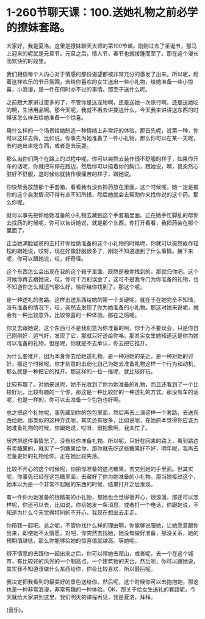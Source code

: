 # 1-260节聊天课：100.送她礼物之前必学的撩妹套路。

大家好，我是夏洛。这里是撩妹聊天大师的第100节课。刚刚过去了圣诞节，那马上迎来的呢就是元旦节。元旦之后，情人节，春节也就接踵而至了。那在这个漫长而欢快的时段里。

我们相信每个人内心对于情感的那份渴望都被非常充分的激发了出来。所以呢，趁着这样欢乐的节日氛围，去给你喜欢的女生送出一些小礼物，给她准备一些小惊喜，小浪漫，是一件在何时亦不过的事情。那至于送什么呢。

之前跟大家讲过蛮多的了，不管你是送宠物啊，还是送她一次旅行啊，还是送她吃的啊，生活用品啊。那今天呢，我就不再去讲要送什么，今天我来讲讲送东西的时候该怎么样去给她准备一个惊喜。

用什么样的一个场景给她制造一种情绪上非常好的体验。那首先呢，说第一种，你可以这样去做，比如说，你事先为她准备了一件小礼物，那么你可以在某一天呢，去约她出来吃东西，或者是去玩耍。

那么当你们两个在路上的过程中呢，你可以突然去装作很不舒服的样子，如果你开车的话呢，你就把车停在路边，然后你可以捂着你的胸口，跟她说，啊，我突然心脏好不舒服，这时候你就装作很痛苦的样子，跟她说。

你快帮我放放那个手套箱，看看我有没有把药放在里面。这个时候呢，她一定是被你的这个突发情况吓得有点不知所措，然后她就会去帮助你来找你说的这个药。那么你呢。

就可以事先把你给她准备的小礼物去藏到这个手套箱里面。正在她手忙脚乱的帮你去找药的时候呢，你可以告诉她说，就是那个东西，你打开看看，我把药装在那个里面了。

正当她满脸疑惑的去打开你给她准备的这个小礼物的时候呢，你就可以突然故作轻松的跟她说，哎呀，现在好像舒服很多了，刚刚不知道遇到了什么事情。接下来呢，你可以跟她说，哎，好奇怪。

这个东西怎么会出现在我的这个箱子里面，既然是被你找到的，那就归你吧。这个时候你再去跟她说，哎，你可千万别误会了，这可不是我专门为你准备的礼物，也不知道你怎么就运气那么好，恰好给你找到了。那这个呢。

是一种送礼的套路。这样去送东西给她的第一个关键呢，就在于在她完全不知情，没有准备的情况下，哎，突然去发现了你为她准备的小礼物。那这对她来说呢，就会有一种比较意外，比较惊喜的一种体验。那在之后呢。

你又去跟她说，这个东西可不是我刻意为你准备的啊，你千万不要误会，只是你自己刚刚好，运气好，发现了它，那就只好送给你咯。那其实女生她知道这是你为她可以准备的礼物，但是呢，你就是不去承认，你去把它推开。

为什么要推开，因为本身你去给她送礼物，是一种对她的亲近，是一种对她的讨好。那这个时候呢，你才刻意的去弱化自己为她去准备礼物这样一个行为和动机，那么就是一种把它的推开。那这样的一拉一推呢，就比较好玩。

比较有趣了。对她来说呢，她不光收到了你为她准备的礼物，而且还看到了一个比较好玩，比较有趣的一个你，那这是一种比较好的一种送礼的方式。那没有车的话呢，也是一样的，你可以去准备一个包包也好啊。

总之把这个礼物呢，事先藏到你的包包里面，然后再去上演这样一个套路，去送东西给她。那类似的这种方式呢，其实还有很多，比如说呢，在她原本觉得你应该为她准备礼物的时候，你跟她说，哎呀，很抱歉啊，我太忙了。

居然把这件事情忘了，没有给你准备礼物。所以呢，只好在回来的路上，看到路边有卖糖果的，就买了一包糖果给你，那你就先吃这些糖果好不好，明年呢，我再去准备更好的礼物给你。正在她比较失落。

比较不开心的这个时候呢，你把你准备的这点糖果，去交到她的手里面。但其实呢，你事先已经在这包糖里面，去藏好了你为她准备的小礼物。那当她接过这个，她本以为是一个非常不起眼的东西的时候，结果打开之后发现。

有一件你为她准备的很精美的小礼物，那她也会觉得很开心，很浪漫。那还可以怎样呢，你还可以去，比如说，你给她发一条消息，或者打一个电话，你跟她说，不知道为什么今天觉得特别的不开心，我现在想出去走走。

你陪我一起吧。总之呢，不管你找什么样的理由啊，你能够说服她，让她愿意跟你出来，即使她不太情愿，对吧，你突然去找她，她没有做好准备，那没关系，她的预期值越低，那么你能够给她的惊喜值就越高。等她呢。

很不情愿的去跟你一起出来之后，你可以带她去爬山，或者呢，去一个在这个城市，有比较好的风光的一个制高点，一个建筑物的天台，然后呢，你可以跟她说，其实我不知道该做什么东西给你，你会比较喜欢，所以最后呢。

我决定把我看到的最美好的景色送给你。然后呢，这个时候你可以去抱抱她，那这也是一种非常浪漫，非常有趣的一种体验。OK，那关于给女生送礼的套路呢，今天就给大家讲到这里，我们明天的课程再见，我是夏洛，拜拜。

(音乐)。